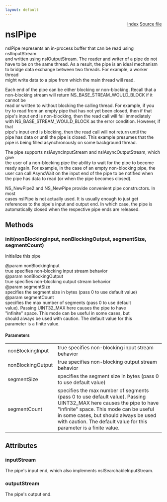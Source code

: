 ```yaml
---
layout: default
---
```

<div class='links' style='float:right'><a href="../index.html">Index</a>
<a href="http://dxr.mozilla.org/mozilla-central/source/xpcom/io/nsIPipe.idl">Source file</a>
</div>

# nsIPipe #
  
nsIPipe represents an in-process buffer that can be read using nsIInputStream  
and written using nsIOutputStream.  The reader and writer of a pipe do not  
have to be on the same thread.  As a result, the pipe is an ideal mechanism  
to bridge data exchange between two threads.  For example, a worker thread  
might write data to a pipe from which the main thread will read.  
  
Each end of the pipe can be either blocking or non-blocking.  Recall that a  
non-blocking stream will return NS_BASE_STREAM_WOULD_BLOCK if it cannot be  
read or written to without blocking the calling thread.  For example, if you  
try to read from an empty pipe that has not yet been closed, then if that  
pipe's input end is non-blocking, then the read call will fail immediately  
with NS_BASE_STREAM_WOULD_BLOCK as the error condition.  However, if that  
pipe's input end is blocking, then the read call will not return until the  
pipe has data or until the pipe is closed.  This example presumes that the  
pipe is being filled asynchronously on some background thread.  
  
The pipe supports nsIAsyncInputStream and nsIAsyncOutputStream, which give  
the user of a non-blocking pipe the ability to wait for the pipe to become  
ready again.  For example, in the case of an empty non-blocking pipe, the  
user can call AsyncWait on the input end of the pipe to be notified when   
the pipe has data to read (or when the pipe becomes closed).  
  
NS_NewPipe2 and NS_NewPipe provide convenient pipe constructors.  In most  
cases nsIPipe is not actually used.  It is usually enough to just get  
references to the pipe's input and output end.  In which case, the pipe is  
automatically closed when the respective pipe ends are released.  
  

## Methods ##

### init(nonBlockingInput, nonBlockingOutput, segmentSize, segmentCount) ###
  
initialize this pipe  
  
@param nonBlockingInput  
       true specifies non-blocking input stream behavior  
@param nonBlockingOutput  
       true specifies non-blocking output stream behavior  
@param segmentSize  
       specifies the segment size in bytes (pass 0 to use default value)  
@param segmentCount  
       specifies the max number of segments (pass 0 to use default  
       value).   Passing UINT32_MAX here causes the pipe to have  
       "infinite" space.  This mode can be useful in some cases, but  
       should always be used with caution.  The default value for this  
       parameter is a finite value.  
  

#### Parameters ####

<table>

<tr>
<td>nonBlockingInput</td>
<td>       true specifies non-blocking input stream behavior  
</td>
</tr>

<tr>
<td>nonBlockingOutput</td>
<td>       true specifies non-blocking output stream behavior  
</td>
</tr>

<tr>
<td>segmentSize</td>
<td>       specifies the segment size in bytes (pass 0 to use default value)  
</td>
</tr>

<tr>
<td>segmentCount</td>
<td>       specifies the max number of segments (pass 0 to use default  
       value).   Passing UINT32_MAX here causes the pipe to have  
       "infinite" space.  This mode can be useful in some cases, but  
       should always be used with caution.  The default value for this  
       parameter is a finite value.  
</td>
</tr>

</table>

## Attributes ##

### inputStream ###
  
The pipe's input end, which also implements nsISearchableInputStream.  
  

### outputStream ###
  
The pipe's output end.  
  
